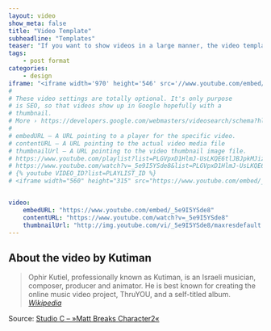 ```yaml
---
layout: video
show_meta: false
title: "Video Template"
subheadline: "Templates"
teaser: "If you want to show videos in a large manner, the video template is the right choice."
tags:
    - post format
categories:
    - design
iframe: "<iframe width='970' height='546' src='//www.youtube.com/embed/_5e9I5YSde8' frameborder='0' allowfullscreen></iframe>"
#
# These video settings are totally optional. It's only purpose
# is SEO, so that videos show up in Google hopefully with a 
# thumbnail.
# More › https://developers.google.com/webmasters/videosearch/schema?hl=en&rd=1
#
# embedURL – A URL pointing to a player for the specific video.
# contentURL – A URL pointing to the actual video media file
# thumbnailUrl – A URL pointing to the video thumbnail image file.
# https://www.youtube.com/playlist?list=PLGVpxD1HlmJ-UsLKQE6tlJBJpkMJiziPy
# https://www.youtube.com/watch?v=_5e9I5YSde8&list=PLGVpxD1HlmJ-UsLKQE6tlJBJpkMJiziPy
# {% youtube VIDEO_ID?list=PLAYLIST_ID %}
# <iframe width="560" height="315" src="https://www.youtube.com/embed/_5e9I5YSde8" title="YouTube video player" frameborder="0" allow="accelerometer; autoplay; clipboard-write; encrypted-media; gyroscope; picture-in-picture; web-share" allowfullscreen></iframe>


video:
    embedURL: "https://www.youtube.com/embed/_5e9I5YSde8"
    contentURL: "https://www.youtube.com/watch?v=_5e9I5YSde8"
    thumbnailUrl: "http://img.youtube.com/vi/_5e9I5YSde8/maxresdefault.jpg"
---
```

<!--more-->

## About the video by Kutiman

> Ophir Kutiel, professionally known as Kutiman, is an Israeli musician, composer, producer and animator. He is best known for creating the online music video project, ThruYOU, and a self-titled album. <cite>[Wikipedia](http://en.wikipedia.org/wiki/Kutiman)</cite>



Source: [Studio C – »Matt Breaks Character2«](https://www.youtube.com/watch?v=_5e9I5YSde8)
